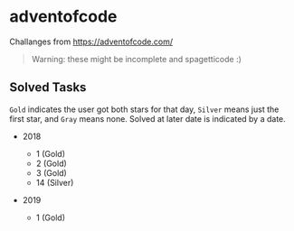 # adventofcode
Challanges from https://adventofcode.com/

> Warning: these might be incomplete and spagetticode :)

## Solved Tasks
`Gold` indicates the user got both stars for that day, `Silver` means just the first star, and `Gray` means none.
Solved at later date is indicated by a date.

* 2018
    - 1 (Gold)
    - 2 (Gold)
    - 3 (Gold)
    - 14 (Silver)

* 2019
    - 1 (Gold)



[both]: <https://via.placeholder.com/120/ffffff/ffff66?text=*>
[firstonly]: <https://via.placeholder.com/120/ffffff/666699?text=*>
[unlocked]: <https://via.placeholder.com/120/ffffff/333333?text=*>
   